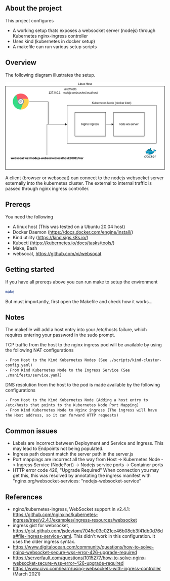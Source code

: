 ## About the project

This project configures

- A working setup thats exposes a websocket server (nodejs) through Kubernetes nginx-ingress controller
- Uses kind (kubernetes in docker setup)
- A makefile can run various setup scripts

## Overview

The following diagram illustrates the setup.

 ![alt text](setup_diagram.png)

A client (browser or websocat) can connect to the nodejs websocket server externally into the kubernetes cluster.
The external to internal traffic is passed through nginx ingress controller.

## Prereqs

You need the following

- A linux host (This was tested on a Ubuntu 20.04 host)
- Docker Daemon (https://docs.docker.com/engine/install/)
- Kind utility (https://kind.sigs.k8s.io/)
- Kubectl (https://kubernetes.io/docs/tasks/tools/)
- Make, Bash
- websocat, https://github.com/vi/websocat

## Getting started

If you have all prereqs above you can run make to setup the environment

```bash
make 
```

But must importantly, first open the Makefile and check how it works...

## Notes

The makefile will add a host entry into your /etc/hosts failure, which requires entering your password in the sudo prompt.

TCP traffic from the host to the nginx ingress pod will be available by using the following NAT configurations

    - From Host to the Kind Kubernetes Nodes (See ./scripts/kind-cluster-config.yaml)
    - From Kind Kubernetes Node to the Ingress Service (See ./manifests/service.yaml)

DNS resolution from the host to the pod is made available by the following configurations

    - From Host to the Kind Kubernetes Node (Adding a host entry to /etc/hosts that points to the Kubernetes Node Port Mapping)
    - From Kind Kubernetes Node to Nginx ingress (The ingress will have the Host address, so it can forward HTTP requests)

## Common issues

* Labels are incorrect between Deployment and Service and Ingress. This may lead to Endpoints not being populated.
* Ingress path doesnt match the server path in the server.js
* Port mappings are incorrect all the way from Host -> Kubernetes Node -> Ingress Service (NodePort) -> Nodejs service ports -> Container ports
* HTTP error code 426, "Upgrade Required"
When connection you may get this, this was resolved by annotating the ingress manifest with "nginx.org/websocket-services: "nodejs-websocket-service"

## References

* nginx/kubernetes-ingress, WebSocket support in v2.4.1: https://github.com/nginxinc/kubernetes-ingress/tree/v2.4.1/examples/ingress-resources/websocket
* ingress gist for websocket, https://gist.github.com/jsdevtom/7045c03c021ce46b08cb3f41db0d76da#file-ingress-service-yaml.  This didn't work in this configuration. It uses the older ingress syntax.
* https://www.digitalocean.com/community/questions/how-to-solve-nginx-websocket-secure-wss-error-426-upgrade-required
* https://serverfault.com/questions/1015277/how-to-solve-nginx-websocket-secure-wss-error-426-upgrade-required
* https://www.civo.com/learn/using-websockets-with-ingress-controller (March 2021)


